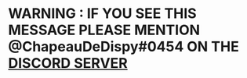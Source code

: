 # WARNING : IF YOU SEE THIS MESSAGE PLEASE MENTION @ChapeauDeDispy#0454 ON THE [DISCORD SERVER](https://discord.com/invite/xPEbaRQ)

